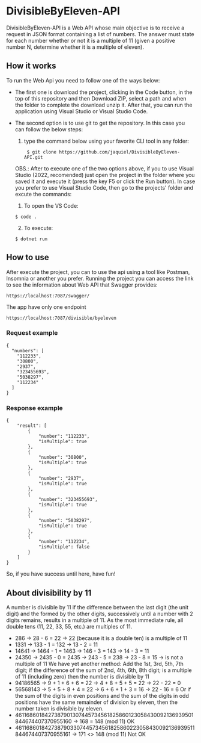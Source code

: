 # DivisibleByEleven-API

DivisibleByEleven-API is a Web API whose main objective is to receive a request in JSON format containing a list of
numbers. The answer must state for each number whether or not it is a multiple of 11 (given a positive number N, determine whether
it is a multiple of eleven). 

## How it works

To run the Web Api you need to follow one of the ways below:
- The first one is download the project, clicking in the Code button, in the top of this repository and then Download ZIP, select a path and when the folder to complete the download unzip it. After that, you can run the application using Visual Studio or Visual Studio Code.
- The second option is to use git to get the repository. In this case you can follow the below steps:
  1. type the command below using your favorite CLI tool in any folder:
     ```
      $ git clone https://github.com/jaquiel/DivisibleByEleven-API.git
     ```
  OBS.: After to execute one of the two options above, if you to use Visual Studio (2022, recomended) just open the project in the folder where you saved it and execute it (press the key F5 or click the Run button). In case you prefer to use Visual Studio Code, then go to the projects' folder and excute the commands:
  
  1. To open the VS Code:
  ```
  $ code .
  ```      
  
  2. To execute:
  ```
  $ dotnet run
  ```

## How to use

After execute the project, you can to use the api using a tool like Postman, Insomnia or another you prefer. 
Running the project you can access the link to see the information about Web API that Swagger provides:
```
https://localhost:7087/swagger/
```

The app have only one endpoint
```
https://localhost:7087/divisible/byeleven
```  
### Request example
```
{
  "numbers": [
    "112233",
    "30800",
    "2937",
    "323455693",
    "5038297",
    "112234"
  ]
}
```
### Response example
```
{
	"result": [
		{
			"number": "112233",
			"isMultiple": true
		},
		{
			"number": "30800",
			"isMultiple": true
		},
		{
			"number": "2937",
			"isMultiple": true
		},
		{
			"number": "323455693",
			"isMultiple": true
		},
		{
			"number": "5038297",
			"isMultiple": true
		},
		{
			"number": "112234",
			"isMultiple": false
		}
	]
}
```  

So, if you have success until here, have fun!

## About divisibility by 11

A number is divisible by 11 if the difference between the last digit (the unit digit) and the formed
by the other digits, successively until a number with 2 digits remains, results in a
multiple of 11. As the most immediate rule, all double tens (11, 22, 33, 55, etc.) are multiples of 11.
- 286 → 28 - 6 = 22 → 22 (because it is a double ten) is a multiple of 11
- 1331 → 133 - 1 = 132 → 13 - 2 = 11
- 14641 → 1464 - 1 = 1463 → 146 - 3 = 143 → 14 - 3 = 11
- 24350 → 2435 - 0 = 2435 → 243 - 5 = 238 → 23 - 8 = 15 → is not a multiple of 11
We have yet another method: Add the 1st, 3rd, 5th, 7th digit; if the difference of the sum of
2nd, 4th, 6th, 8th digit; is a multiple of 11 (including zero) then the number is divisible by
11
- 94186565 → 9 + 1 + 6 + 6 = 22 → 4 + 8 + 5 + 5 = 22 → 22 - 22 = 0
- 56568143 → 5 + 5 + 8 + 4 = 22 → 6 + 6 + 1 + 3 = 16 → 22 - 16 = 6
Or if the sum of the digits in even positions and the sum of the digits in odd positions have the
same remainder of division by eleven, then the number taken is divisible by eleven.
- 4611686018427387901307445734561825860123058430092136939501844674407370955160 → 168 = 148 (mod 11) OK
- 4611686018427387903307445734561825860223058430092136939511844674407370955161 → 171 <> 148 (mod 11) Not OK
